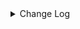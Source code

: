 <details><summary> Change Log </summary>

| Change | Commit | Version |
| --- | --- | --- |
|[improve] iotdb options (#8965)|https://github.com/apache/seatunnel/commit/6e073935f|2.3.10|
|[Improve] restruct connector common options (#8634)|https://github.com/apache/seatunnel/commit/f3499a6ee|2.3.10|
|[Improve][dist]add shade check rule (#8136)|https://github.com/apache/seatunnel/commit/51ef80001|2.3.9|
|[Feature][Restapi] Allow metrics information to be associated to logical plan nodes (#7786)|https://github.com/apache/seatunnel/commit/6b7c53d03|2.3.9|
|[Improve][Common] Introduce new error define rule (#5793)|https://github.com/apache/seatunnel/commit/9d1b2582b|2.3.4|
|[Improve] Remove use `SeaTunnelSink::getConsumedType` method and mark it as deprecated (#5755)|https://github.com/apache/seatunnel/commit/8de740810|2.3.4|
|Support config column/primaryKey/constraintKey in schema (#5564)|https://github.com/apache/seatunnel/commit/eac76b4e5|2.3.4|
|[Doc] update iotdb document (#5404)|https://github.com/apache/seatunnel/commit/856aedb3c|2.3.4|
|[Improve] [Connector-V2] Remove scheduler in IoTDB sink (#5270)|https://github.com/apache/seatunnel/commit/299637868|2.3.4|
|[Hotfix] Fix com.google.common.base.Preconditions to seatunnel shade one (#5284)|https://github.com/apache/seatunnel/commit/ed5eadcf7|2.3.3|
|Merge branch &#x27;dev&#x27; into merge/cdc|https://github.com/apache/seatunnel/commit/4324ee191|2.3.1|
|[Improve][Project] Code format with spotless plugin.|https://github.com/apache/seatunnel/commit/423b58303|2.3.1|
|[improve][api] Refactoring schema parse (#4157)|https://github.com/apache/seatunnel/commit/b2f573a13|2.3.1|
|[Improve][build] Give the maven module a human readable name (#4114)|https://github.com/apache/seatunnel/commit/d7cd60105|2.3.1|
|[Improve][Project] Code format with spotless plugin. (#4101)|https://github.com/apache/seatunnel/commit/a2ab16656|2.3.1|
|[Improve][SourceConnector] Unified schema parameter, update IoTDB sou… (#3896)|https://github.com/apache/seatunnel/commit/a0959c5fd|2.3.1|
|[Feature][Connector] add get source method to all source connector (#3846)|https://github.com/apache/seatunnel/commit/417178fb8|2.3.1|
|[Feature][API &amp; Connector &amp; Doc] add parallelism and column projection interface (#3829)|https://github.com/apache/seatunnel/commit/b9164b8ba|2.3.1|
|[Hotfix][OptionRule] Fix option rule about all connectors (#3592)|https://github.com/apache/seatunnel/commit/226dc6a11|2.3.0|
|[Improve][Connector-V2][Iotdb] Unified exception for iotdb source &amp; sink connector (#3557)|https://github.com/apache/seatunnel/commit/7353fed6d|2.3.0|
|[Feature][Connector V2] expose configurable options in IoTDB (#3387)|https://github.com/apache/seatunnel/commit/06359ea76|2.3.0|
|[Improve][Connector-V2][IotDB]Add IotDB sink parameter check (#3412)|https://github.com/apache/seatunnel/commit/91240a3dc|2.3.0|
|[Bug][Connector-v2] Fix IoTDB connector sink NPE (#3080)|https://github.com/apache/seatunnel/commit/e5edf0243|2.3.0-beta|
|[Imporve][Connector-V2] Imporve iotdb connector (#2917)|https://github.com/apache/seatunnel/commit/3da11ce19|2.3.0-beta|
|[DEV][Api] Replace SeaTunnelContext with JobContext and remove singleton pattern (#2706)|https://github.com/apache/seatunnel/commit/cbf82f755|2.2.0-beta|
|[#2606]Dependency management split (#2630)|https://github.com/apache/seatunnel/commit/fc047be69|2.2.0-beta|
|[chore][connector-common] Rename SeatunnelSchema to SeaTunnelSchema (#2538)|https://github.com/apache/seatunnel/commit/7dc2a2738|2.2.0-beta|
|[Connectors-V2]Support IoTDB Source (#2431)|https://github.com/apache/seatunnel/commit/7b78d6c92|2.2.0-beta|
|[Feature][Connector-V2] Support IoTDB sink (#2407)|https://github.com/apache/seatunnel/commit/c1bbbd59d|2.2.0-beta|

</details>
